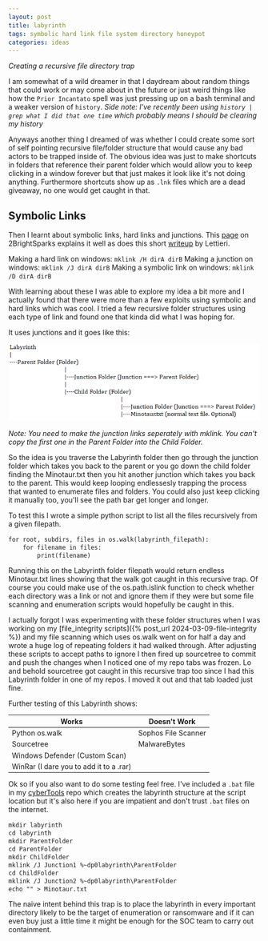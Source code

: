 ```yaml
---
layout: post
title: labyrinth
tags: symbolic hard link file system directory honeypot 
categories: ideas
---
```


_Creating a recursive file directory trap_

I am somewhat of a wild dreamer in that I daydream about random things that could work or may come about in the future or just weird things like how the `Prior Incantato` spell was just pressing up on a bash terminal and a weaker version of `history`. _Side note: I've recently been using `history | grep what I did that one time` which probably means I should be clearing my history_

Anyways another thing I dreamed of was whether I could create some sort of self pointing recursive file/folder structure that would cause any bad actors to be trapped inside of. The obvious idea was just to make shortcuts in folders that reference their parent folder which would allow you to keep clicking in a window forever but that just makes it look like it's not doing anything. Furthermore shortcuts show up as `.lnk` files which are a dead giveaway, no one would get caught in that. 

## Symbolic Links

Then I learnt about symbolic links, hard links and junctions. This [page](https://www.2brightsparks.com/resources/articles/ntfs-hard-links-junctions-and-symbolic-links.html) on 2BrightSparks explains it well as does this short [writeup](https://lettieri.iet.unipi.it/hacking/symlinks.pdf) by Lettieri.

Making a hard link on windows: `mklink /H dirA dirB`
Making a junction on windows: `mklink /J dirA dirB`
Making a symbolic link on windows: `mklink /D dirA dirB`

With learning about these I was able to explore my idea a bit more and I actually found that there were more than a few exploits using symbolic and hard links which was cool. I tried a few recursive folder structures using each type of link and found one that kinda did what I was hoping for.

It uses junctions and it goes like this:

![Minotaur Jail](/assets/labyrinth.png)

_Note: You need to make the junction links seperately with mklink. You can't copy the first one in the Parent Folder into the Child Folder._

So the idea is you traverse the Labyrinth folder then go through the junction folder which takes you back to the parent or you go down the child folder finding the Minotaur.txt then you hit another junction which takes you back to the parent. This would keep looping endlessesly trapping the process that wanted to enumerate files and folders. You could also just keep clicking it manually too, you'll see the path bar get longer and longer.

To test this I wrote a simple python script to list all the files recursively from a given filepath.

```
for root, subdirs, files in os.walk(labyrinth_filepath):
	for filename in files:
		print(filename)
```

Running this on the Labyrinth folder filepath would return endless Minotaur.txt lines showing that the walk got caught in this recursive trap. Of course you could make use of the os.path.islink function to check whether each directory was a link or not and ignore them if they were but some file scanning and enumeration scripts would hopefully be caught in this. 

I actually forgot I was experimenting with these folder structures when I was working on my [file_integrity scripts]({% post_url 2024-03-09-file-integrity %}) and my file scanning which uses os.walk went on for half a day and wrote a huge log of repeating folders it had walked through. After adjusting these scripts to accept paths to ignore I then fired up sourcetree to commit and push the changes when I noticed one of my repo tabs was frozen. Lo and behold sourcetree got caught in this recursive trap too since I had this Labyrinth folder in one of my repos. I moved it out and that tab loaded just fine. 

Further testing of this Labyrinth shows:

| Works | Doesn't Work |
|---|---|
|Python os.walk 							| Sophos File Scanner
|Sourcetree 								| MalwareBytes
|Windows Defender (Custom Scan) 			|
|WinRar (I dare you to add it to a .rar) 	|

Ok so if you also want to do some testing feel free. I've included a `.bat` file in my [cyberTools](https://github.com/T4ngles/cyberTools/tree/master/labyrinth) repo which creates the labyrinth structure at the script location but it's also here if you are impatient and don't trust `.bat` files on the internet.

```
mkdir labyrinth
cd labyrinth
mkdir ParentFolder
cd ParentFolder
mkdir ChildFolder
mklink /J Junction1 %~dp0labyrinth\ParentFolder
cd ChildFolder
mklink /J Junction2 %~dp0labyrinth\ParentFolder
echo "" > Minotaur.txt
```

The naive intent behind this trap is to place the labyrinth in every important directory likely to be the target of enumeration or ransomware and if it can even buy just a little time it might be enough for the SOC team to carry out containment.